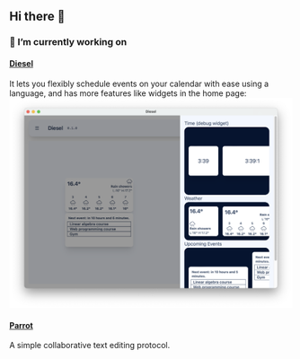 ## Hi there 👋
### 🔭 I’m currently working on
#### [Diesel](https://github.com/amitbashan/diesel)
It lets you flexibly schedule events on your calendar with ease using a language, and has more features like widgets in the home page: ![](https://github.com/amitbashan/diesel/raw/main/examples/Home.png)
#### [Parrot](https://github.com/amitbashan/parrot)
A simple collaborative text editing protocol.
